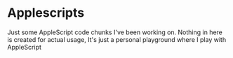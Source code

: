 # Applescripts
Just some AppleScript code chunks I've been working on. Nothing in here is created for actual usage, It's just a personal playground where I play with AppleScript
